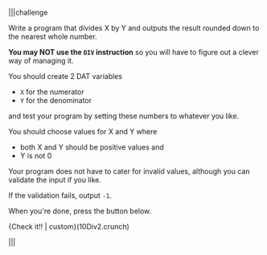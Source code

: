 |||challenge

Write a program that divides X by Y and outputs the result rounded down to the nearest whole number. 

**You may NOT use the `DIV` instruction** so you will have to figure out a clever way of managing it.

You should create 2 DAT variables 

- `X` for the numerator
- `Y` for the denominator

and test your program by setting these numbers to whatever you like.

You should choose values for X and Y where 

- both X and Y should be positive values and 
- Y is not 0

Your program does not have to cater for invalid values, although you can validate the input if you like.

If the validation fails, output `-1`.

When you're done, press the button below.

{Check it!! | custom}(10Div2.crunch)

|||